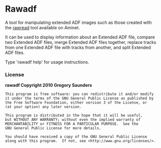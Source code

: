 # Rawadf

A tool for manipulating extended ADF images such as those created
with the [rawread](http://aminet.net/package/disk/bakup/rawread)
tool available on Aminet.

It can be used to display information about an Extended ADF
file, compare two Extended ADF files, merge Extended ADF files
together, replace tracks from one Extended ADF file with
tracks from another, and split Extended ADF files.

Type 'rawadf help' for usage instructions.

### License

**rawadf Copyright 2010 Gregory Saunders**

```
This program is free software: you can redistribute it and/or modify
it under the terms of the GNU General Public License as published by
the Free Software Foundation, either version 3 of the License, or
(at your option) any later version.

This program is distributed in the hope that it will be useful,
but WITHOUT ANY WARRANTY; without even the implied warranty of
MERCHANTABILITY or FITNESS FOR A PARTICULAR PURPOSE.  See the
GNU General Public License for more details.

You should have received a copy of the GNU General Public License
along with this program.  If not, see <http://www.gnu.org/licenses/>.
```
